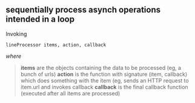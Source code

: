 sequentially process asynch operations intended in a loop
---

Invoking

    lineProcessor items, action, callback

*where*

> **items** are the objects containing the data to be processed (eg, a bunch of urls)
> **action** is the function with signature (item, callback) which does something with the item (eg, sends an HTTP request to item.url and invokes callback
> **callback** is the final callback function (executed after all items are processed)


